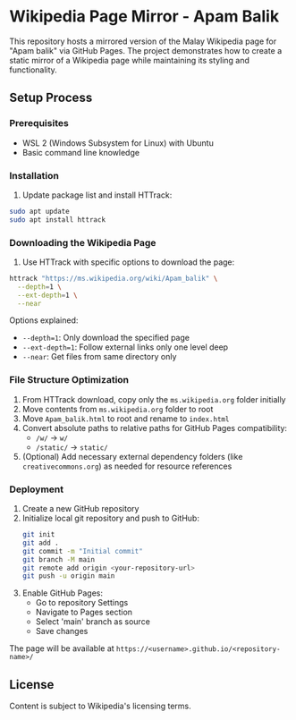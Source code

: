 # Wikipedia Page Mirror - Apam Balik

This repository hosts a mirrored version of the Malay Wikipedia page for "Apam balik" via GitHub Pages. The project demonstrates how to create a static mirror of a Wikipedia page while maintaining its styling and functionality.

## Setup Process

### Prerequisites

- WSL 2 (Windows Subsystem for Linux) with Ubuntu
- Basic command line knowledge

### Installation

1. Update package list and install HTTrack:
```bash
sudo apt update
sudo apt install httrack
```

### Downloading the Wikipedia Page

1. Use HTTrack with specific options to download the page:
```bash
httrack "https://ms.wikipedia.org/wiki/Apam_balik" \
  --depth=1 \
  --ext-depth=1 \
  --near
```

Options explained:

* `--depth=1`: Only download the specified page
* `--ext-depth=1`: Follow external links only one level deep
* `--near`: Get files from same directory only

### File Structure Optimization

1. From HTTrack download, copy only the `ms.wikipedia.org` folder initially
2. Move contents from `ms.wikipedia.org` folder to root
3. Move `Apam_balik.html` to root and rename to `index.html`
4. Convert absolute paths to relative paths for GitHub Pages compatibility:
    - `/w/` → `w/`
    - `/static/` → `static/`
5. (Optional) Add necessary external dependency folders (like `creativecommons.org`) as needed for resource references

### Deployment

1. Create a new GitHub repository
2. Initialize local git repository and push to GitHub:
    ```bash
    git init
    git add .
    git commit -m "Initial commit"
    git branch -M main
    git remote add origin <your-repository-url>
    git push -u origin main
    ```
3. Enable GitHub Pages:
    - Go to repository Settings
    - Navigate to Pages section
    - Select 'main' branch as source
    - Save changes

The page will be available at `https://<username>.github.io/<repository-name>/`

## License

Content is subject to Wikipedia's licensing terms.
